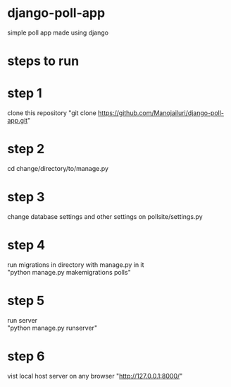 # django-poll-app
simple poll app made using django  
# steps to run
# step 1
clone this repository "git clone https://github.com/Manojailuri/django-poll-app.git"
# step 2
cd change/directory/to/manage.py
# step 3
change database settings and other settings on pollsite/settings.py
# step 4
run migrations in directory with manage.py in it  
"python manage.py makemigrations polls"
# step 5
run server  
"python manage.py runserver"
# step 6
vist local host server on any browser "http://127.0.0.1:8000/"
